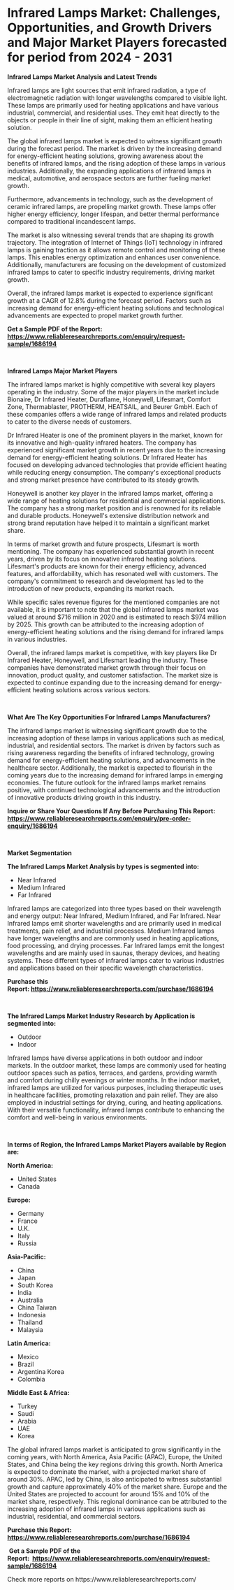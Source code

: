 <p><h1>Infrared Lamps Market: Challenges, Opportunities, and Growth Drivers and Major Market Players forecasted for period from 2024 - 2031</h1></p><p><strong>Infrared Lamps Market Analysis and Latest Trends</strong></p>
<p><p>Infrared lamps are light sources that emit infrared radiation, a type of electromagnetic radiation with longer wavelengths compared to visible light. These lamps are primarily used for heating applications and have various industrial, commercial, and residential uses. They emit heat directly to the objects or people in their line of sight, making them an efficient heating solution.</p><p>The global infrared lamps market is expected to witness significant growth during the forecast period. The market is driven by the increasing demand for energy-efficient heating solutions, growing awareness about the benefits of infrared lamps, and the rising adoption of these lamps in various industries. Additionally, the expanding applications of infrared lamps in medical, automotive, and aerospace sectors are further fueling market growth.</p><p>Furthermore, advancements in technology, such as the development of ceramic infrared lamps, are propelling market growth. These lamps offer higher energy efficiency, longer lifespan, and better thermal performance compared to traditional incandescent lamps.</p><p>The market is also witnessing several trends that are shaping its growth trajectory. The integration of Internet of Things (IoT) technology in infrared lamps is gaining traction as it allows remote control and monitoring of these lamps. This enables energy optimization and enhances user convenience. Additionally, manufacturers are focusing on the development of customized infrared lamps to cater to specific industry requirements, driving market growth.</p><p>Overall, the infrared lamps market is expected to experience significant growth at a CAGR of 12.8% during the forecast period. Factors such as increasing demand for energy-efficient heating solutions and technological advancements are expected to propel market growth further.</p></p>
<p><strong>Get a Sample PDF of the Report:&nbsp; <a href="https://www.reliableresearchreports.com/enquiry/request-sample/1686194">https://www.reliableresearchreports.com/enquiry/request-sample/1686194</a></strong></p>
<p>&nbsp;</p>
<p><strong>Infrared Lamps Major Market Players</strong></p>
<p><p>The infrared lamps market is highly competitive with several key players operating in the industry. Some of the major players in the market include Bionaire, Dr Infrared Heater, Duraflame, Honeywell, Lifesmart, Comfort Zone, Thermablaster, PROTHERM, HEATSAIL, and Beurer GmbH. Each of these companies offers a wide range of infrared lamps and related products to cater to the diverse needs of customers.</p><p>Dr Infrared Heater is one of the prominent players in the market, known for its innovative and high-quality infrared heaters. The company has experienced significant market growth in recent years due to the increasing demand for energy-efficient heating solutions. Dr Infrared Heater has focused on developing advanced technologies that provide efficient heating while reducing energy consumption. The company's exceptional products and strong market presence have contributed to its steady growth.</p><p>Honeywell is another key player in the infrared lamps market, offering a wide range of heating solutions for residential and commercial applications. The company has a strong market position and is renowned for its reliable and durable products. Honeywell's extensive distribution network and strong brand reputation have helped it to maintain a significant market share.</p><p>In terms of market growth and future prospects, Lifesmart is worth mentioning. The company has experienced substantial growth in recent years, driven by its focus on innovative infrared heating solutions. Lifesmart's products are known for their energy efficiency, advanced features, and affordability, which has resonated well with customers. The company's commitment to research and development has led to the introduction of new products, expanding its market reach.</p><p>While specific sales revenue figures for the mentioned companies are not available, it is important to note that the global infrared lamps market was valued at around $716 million in 2020 and is estimated to reach $974 million by 2025. This growth can be attributed to the increasing adoption of energy-efficient heating solutions and the rising demand for infrared lamps in various industries.</p><p>Overall, the infrared lamps market is competitive, with key players like Dr Infrared Heater, Honeywell, and Lifesmart leading the industry. These companies have demonstrated market growth through their focus on innovation, product quality, and customer satisfaction. The market size is expected to continue expanding due to the increasing demand for energy-efficient heating solutions across various sectors.</p></p>
<p>&nbsp;</p>
<p><strong>What Are The Key Opportunities For Infrared Lamps Manufacturers?</strong></p>
<p><p>The infrared lamps market is witnessing significant growth due to the increasing adoption of these lamps in various applications such as medical, industrial, and residential sectors. The market is driven by factors such as rising awareness regarding the benefits of infrared technology, growing demand for energy-efficient heating solutions, and advancements in the healthcare sector. Additionally, the market is expected to flourish in the coming years due to the increasing demand for infrared lamps in emerging economies. The future outlook for the infrared lamps market remains positive, with continued technological advancements and the introduction of innovative products driving growth in this industry.</p></p>
<p><strong>Inquire or Share Your Questions If Any Before Purchasing This Report: <a href="https://www.reliableresearchreports.com/enquiry/pre-order-enquiry/1686194">https://www.reliableresearchreports.com/enquiry/pre-order-enquiry/1686194</a></strong></p>
<p>&nbsp;</p>
<p><strong>Market Segmentation</strong></p>
<p><strong>The Infrared Lamps Market Analysis by types is segmented into:</strong></p>
<p><ul><li>Near Infrared</li><li>Medium Infrared</li><li>Far Infrared</li></ul></p>
<p><p>Infrared lamps are categorized into three types based on their wavelength and energy output: Near Infrared, Medium Infrared, and Far Infrared. Near Infrared lamps emit shorter wavelengths and are primarily used in medical treatments, pain relief, and industrial processes. Medium Infrared lamps have longer wavelengths and are commonly used in heating applications, food processing, and drying processes. Far Infrared lamps emit the longest wavelengths and are mainly used in saunas, therapy devices, and heating systems. These different types of infrared lamps cater to various industries and applications based on their specific wavelength characteristics.</p></p>
<p><strong>Purchase this Report:&nbsp;<a href="https://www.reliableresearchreports.com/purchase/1686194">https://www.reliableresearchreports.com/purchase/1686194</a></strong></p>
<p>&nbsp;</p>
<p><strong>The Infrared Lamps Market Industry Research by Application is segmented into:</strong></p>
<p><ul><li>Outdoor</li><li>Indoor</li></ul></p>
<p><p>Infrared lamps have diverse applications in both outdoor and indoor markets. In the outdoor market, these lamps are commonly used for heating outdoor spaces such as patios, terraces, and gardens, providing warmth and comfort during chilly evenings or winter months. In the indoor market, infrared lamps are utilized for various purposes, including therapeutic uses in healthcare facilities, promoting relaxation and pain relief. They are also employed in industrial settings for drying, curing, and heating applications. With their versatile functionality, infrared lamps contribute to enhancing the comfort and well-being in various environments.</p></p>
<p>&nbsp;</p>
<p><strong>In terms of Region, the Infrared Lamps Market Players available by Region are:</strong></p>
<p>
    <p> <strong> North America: </strong>
        <ul>
            <li>United States</li>
            <li>Canada</li>
        </ul>
        </p> 
    <p> <strong> Europe: </strong>
        <ul>
            <li>Germany</li>
            <li>France</li>
            <li>U.K.</li>
            <li>Italy</li>
            <li>Russia</li>
        </ul>
        </p> 
    <p> <strong> Asia-Pacific: </strong>
        <ul>
            <li>China</li>
            <li>Japan</li>
            <li>South Korea</li>
            <li>India</li>
            <li>Australia</li>
            <li>China Taiwan</li>
            <li>Indonesia</li>
            <li>Thailand</li>
            <li>Malaysia</li>
        </ul>
        </p> 
    <p> <strong> Latin America: </strong>
        <ul>
            <li>Mexico</li>
            <li>Brazil</li>
            <li>Argentina Korea</li>
            <li>Colombia</li>
        </ul>
        </p> 
    <p> <strong> Middle East & Africa: </strong>
        <ul>
            <li>Turkey</li>
            <li>Saudi</li>
            <li>Arabia</li>
            <li>UAE</li>
            <li>Korea</li>
        </ul>
    </p>
    </p>
<p><p>The global infrared lamps market is anticipated to grow significantly in the coming years, with North America, Asia Pacific (APAC), Europe, the United States, and China being the key regions driving this growth. North America is expected to dominate the market, with a projected market share of around 30%. APAC, led by China, is also anticipated to witness substantial growth and capture approximately 40% of the market share. Europe and the United States are projected to account for around 15% and 10% of the market share, respectively. This regional dominance can be attributed to the increasing adoption of infrared lamps in various applications such as industrial, residential, and commercial sectors.</p></p>
<p><strong>Purchase this Report: <a href="https://www.reliableresearchreports.com/purchase/1686194">https://www.reliableresearchreports.com/purchase/1686194</a></strong></p>
<p>&nbsp;<strong>Get a Sample PDF of the Report:&nbsp;&nbsp;<a href="https://www.reliableresearchreports.com/enquiry/request-sample/1686194">https://www.reliableresearchreports.com/enquiry/request-sample/1686194</a></strong></p>
<p><strong></strong></p>
<p>Check more reports on https://www.reliableresearchreports.com/</p>